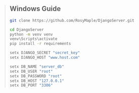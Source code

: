 > ## Windows Guide
>
>```bash
>git clone https://github.com/RosyMaple/DjangoServer.git
>```
>
>```bash
>cd DjangoServer
>python -m venv venv
>venv\Scripts\activate
>pip install -r requirements
>```
>
>```bash
>setx DJANGO_SECRET "secret_key"
>setx DJANGO_HOST "www.host.com"
>```
>
>```bash
>setx DB_NAME "server_db"
>setx DB_USER "root"
>setx DB_PASSWORD "root"
>setx DB_HOST "127.0.0.1"
>setx DB_PORT "3306"
>```